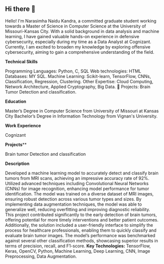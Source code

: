 ## Hi there 👋
Hello! I'm Narasimha Naidu Kandra, a committed graduate student working towards a Master of Science in Computer Science at the University of Missouri-Kansas City. With a solid background in data analysis and machine learning, I have gained valuable hands-on experience in defensive cybersecurity, especially during my time as a Data Analyst at Cognizant. Currently, I am excited to broaden my knowledge by exploring offensive cybersecurity, aiming to gain a comprehensive understanding of the field.

**Technical Skills**

Programming Languages: Python, C, SQL Web technologies: HTML Databases: MY SQL. Machine Learning: Scikit-learn, TensorFlow, CNNs, Classification, Regression, Clustering. Other Expertise: Cloud Computing, Network Architecture, Applied Cryptography, Big Data. 🚀 Projects: Brain Tumor Detection and classification.

**Education**

Master’s Degree in Computer Science from University of Missouri at Kansas City Bachelor’s Degree in Information Technology from Vignan's University.

**Work Experience**

Cognizant 

**Projects****

Brain tumor Detection and classification

**Description**

Developed a machine learning model to accurately detect and classify brain tumors from MRI scans, achieving an impressive accuracy rate of 92%. Utilized advanced techniques including Convolutional Neural Networks (CNNs) for image recognition, enhancing model performance for tumor identification. The model was trained on a diverse dataset of MRI images, ensuring robust detection across various tumor types and sizes. By implementing data augmentation techniques, the model was able to generalize well, reducing overfitting and improving diagnostic reliability.
This project contributed significantly to the early detection of brain tumors, offering potential for more timely interventions and better patient outcomes. Additionally, the solution included a user-friendly interface to simplify the process for healthcare professionals, enabling them to quickly classify and evaluate brain tumor images. The model’s performance was benchmarked against several other classification methods, showcasing superior results in terms of precision, recall, and F1-score.
**Key Technologies:** TensorFlow, Keras, OpenCV, Python, Machine Learning, Deep Learning, CNN, Image Preprocessing, Data Augmentation.



